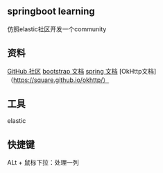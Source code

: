 ## springboot learning
仿照elastic社区开发一个community
## 资料
[GitHub 社区](https://developer.github.com/apps/)
[bootstrap 文档](https://v3.bootcss.com/)
[spring 文档](https://spring.io/guides)
[OkHttp文档]（https://square.github.io/okhttp/）
## 工具
elastic

## 快捷键
ALt + 鼠标下拉：处理一列